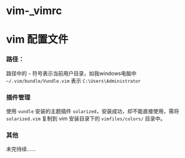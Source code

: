 # vim-_vimrc
# vim 配置文件

### 路径：
路径中的 `~` 符号表示当前用户目录，如我windows电脑中 `~/.vim/bundle/Vundle.vim` 表示 `C:\Users\Administrator`

### 插件管理
使用 `vundle` 安装的主题插件 `solarized`，安装成功，却不能直接使用，需将 `solarized.vim` 复制到 vim 安装目录下的 `vimfiles/colors/` 目录中。

### 其他

未完待续……

